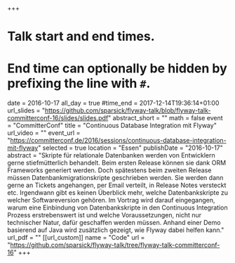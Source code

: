 +++
# Talk start and end times.
# End time can optionally be hidden by prefixing the line with `#`.
date = 2016-10-17
all_day = true
#time_end = 2017-12-14T19:36:14+01:00
url_slides = "https://github.com/sparsick/flyway-talk/blob/flyway-talk-committerconf-16/slides/slides.pdf"
abstract_short = ""
math = false
event = "CommitterConf"
title = "Continuous Database Integration mit Flyway"
url_video = ""
event_url = "https://committerconf.de/2016/sessions/continuous-database-integration-mit-flyway"
selected = true
location = "Essen"
publishDate = "2016-10-17"
abstract = "Skripte für relationale Datenbanken werden von Entwicklern gerne stiefmütterlich behandelt. Beim ersten Release können sie dank ORM Frameworks generiert werden. Doch spätestens beim zweiten Release müssen Datenbankmigrationskripte geschrieben werden. Sie werden dann gerne an Tickets angehangen, per Email verteilt, in Release Notes versteckt etc. Irgendwann gibt es keinen Überblick mehr, welche Datenbankskripte zu welcher Softwareversion gehören. Im Vortrag wird darauf eingegangen, warum eine Einbindung von Datenbankskripte in den Continuous Integration Prozess erstrebenswert ist und welche Voraussetzungen, nicht nur technischer Natur, dafür geschaffen werden müssen. Anhand einer Demo basierend auf Java wird zusätzlich gezeigt, wie Flyway dabei helfen kann."
url_pdf = ""
[[url_custom]]
name = "Code"
url = "https://github.com/sparsick/flyway-talk/tree/flyway-talk-committerconf-16"
+++
